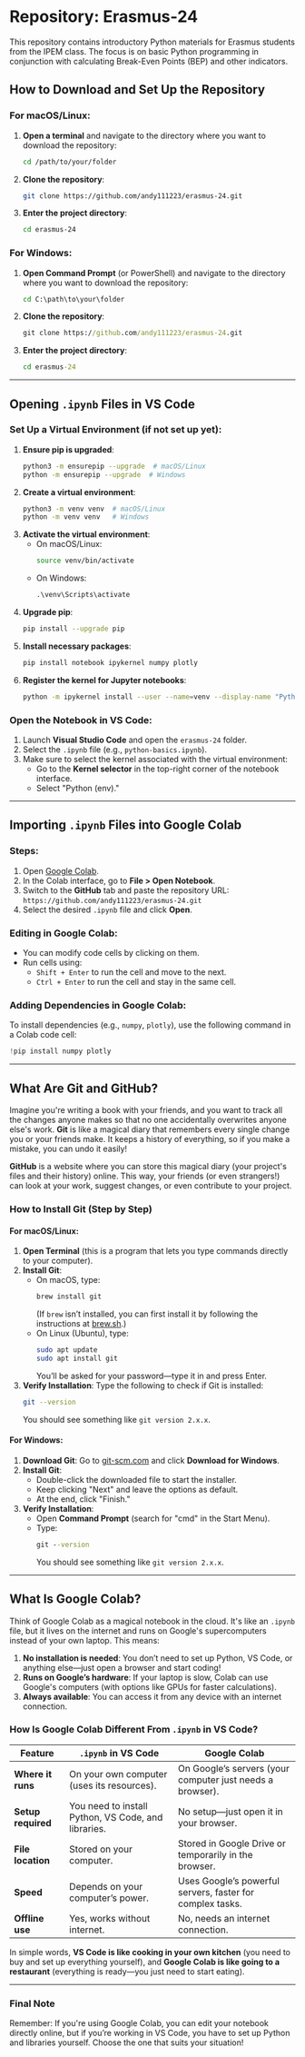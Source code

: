 # Repository: Erasmus-24

This repository contains introductory Python materials for Erasmus students from the IPEM class. The focus is on basic Python programming in conjunction with calculating Break-Even Points (BEP) and other indicators.

## How to Download and Set Up the Repository

### For macOS/Linux:
1. **Open a terminal** and navigate to the directory where you want to download the repository:
   ```bash
   cd /path/to/your/folder
   ```
2. **Clone the repository**:
   ```bash
   git clone https://github.com/andy111223/erasmus-24.git
   ```
3. **Enter the project directory**:
   ```bash
   cd erasmus-24
   ```

### For Windows:
1. **Open Command Prompt** (or PowerShell) and navigate to the directory where you want to download the repository:
   ```cmd
   cd C:\path\to\your\folder
   ```
2. **Clone the repository**:
   ```cmd
   git clone https://github.com/andy111223/erasmus-24.git
   ```
3. **Enter the project directory**:
   ```cmd
   cd erasmus-24
   ```

---

## Opening `.ipynb` Files in VS Code

### Set Up a Virtual Environment (if not set up yet):
1. **Ensure pip is upgraded**:
   ```bash
   python3 -m ensurepip --upgrade  # macOS/Linux
   python -m ensurepip --upgrade  # Windows
   ```
2. **Create a virtual environment**:
   ```bash
   python3 -m venv venv  # macOS/Linux
   python -m venv venv   # Windows
   ```
3. **Activate the virtual environment**:
   - On macOS/Linux:
     ```bash
     source venv/bin/activate
     ```
   - On Windows:
     ```cmd
     .\venv\Scripts\activate
     ```
4. **Upgrade pip**:
   ```bash
   pip install --upgrade pip
   ```
5. **Install necessary packages**:
   ```bash
   pip install notebook ipykernel numpy plotly
   ```
6. **Register the kernel for Jupyter notebooks**:
   ```bash
   python -m ipykernel install --user --name=venv --display-name "Python (env)"
   ```

### Open the Notebook in VS Code:
1. Launch **Visual Studio Code** and open the `erasmus-24` folder.
2. Select the `.ipynb` file (e.g., `python-basics.ipynb`).
3. Make sure to select the kernel associated with the virtual environment:
   - Go to the **Kernel selector** in the top-right corner of the notebook interface.
   - Select "Python (env)."

---

## Importing `.ipynb` Files into Google Colab

### Steps:
1. Open [Google Colab](https://colab.research.google.com/).
2. In the Colab interface, go to **File > Open Notebook**.
3. Switch to the **GitHub** tab and paste the repository URL:  
   `https://github.com/andy111223/erasmus-24.git`
4. Select the desired `.ipynb` file and click **Open**.

### Editing in Google Colab:
- You can modify code cells by clicking on them.
- Run cells using:
  - `Shift + Enter` to run the cell and move to the next.
  - `Ctrl + Enter` to run the cell and stay in the same cell.

### Adding Dependencies in Google Colab:
To install dependencies (e.g., `numpy`, `plotly`), use the following command in a Colab code cell:
```python
!pip install numpy plotly
```

---

## What Are Git and GitHub?

Imagine you're writing a book with your friends, and you want to track all the changes anyone makes so that no one accidentally overwrites anyone else's work. **Git** is like a magical diary that remembers every single change you or your friends make. It keeps a history of everything, so if you make a mistake, you can undo it easily!

**GitHub** is a website where you can store this magical diary (your project's files and their history) online. This way, your friends (or even strangers!) can look at your work, suggest changes, or even contribute to your project.

### How to Install Git (Step by Step)

#### For macOS/Linux:
1. **Open Terminal** (this is a program that lets you type commands directly to your computer).
2. **Install Git**:
   - On macOS, type:
     ```bash
     brew install git
     ```
     (If `brew` isn’t installed, you can first install it by following the instructions at [brew.sh](https://brew.sh/).)
   - On Linux (Ubuntu), type:
     ```bash
     sudo apt update
     sudo apt install git
     ```
     You’ll be asked for your password—type it in and press Enter.
3. **Verify Installation**:
   Type the following to check if Git is installed:
   ```bash
   git --version
   ```
   You should see something like `git version 2.x.x`.

#### For Windows:
1. **Download Git**:
   Go to [git-scm.com](https://git-scm.com/) and click **Download for Windows**.
2. **Install Git**:
   - Double-click the downloaded file to start the installer.
   - Keep clicking "Next" and leave the options as default.
   - At the end, click "Finish."
3. **Verify Installation**:
   - Open **Command Prompt** (search for "cmd" in the Start Menu).
   - Type:
     ```cmd
     git --version
     ```
     You should see something like `git version 2.x.x`.

---

## What Is Google Colab?

Think of Google Colab as a magical notebook in the cloud. It's like an `.ipynb` file, but it lives on the internet and runs on Google's supercomputers instead of your own laptop. This means:

1. **No installation is needed**: You don’t need to set up Python, VS Code, or anything else—just open a browser and start coding!
2. **Runs on Google’s hardware**: If your laptop is slow, Colab can use Google's computers (with options like GPUs for faster calculations).
3. **Always available**: You can access it from any device with an internet connection.

### How Is Google Colab Different From `.ipynb` in VS Code?

| Feature                | `.ipynb` in VS Code                          | Google Colab                                |
|------------------------|----------------------------------------------|--------------------------------------------|
| **Where it runs**      | On your own computer (uses its resources).  | On Google’s servers (your computer just needs a browser). |
| **Setup required**     | You need to install Python, VS Code, and libraries. | No setup—just open it in your browser.     |
| **File location**      | Stored on your computer.                    | Stored in Google Drive or temporarily in the browser. |
| **Speed**              | Depends on your computer’s power.           | Uses Google’s powerful servers, faster for complex tasks. |
| **Offline use**        | Yes, works without internet.                | No, needs an internet connection.          |

In simple words, **VS Code is like cooking in your own kitchen** (you need to buy and set up everything yourself), and **Google Colab is like going to a restaurant** (everything is ready—you just need to start eating).

---

### Final Note
Remember: If you're using Google Colab, you can edit your notebook directly online, but if you’re working in VS Code, you have to set up Python and libraries yourself. Choose the one that suits your situation!